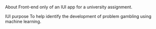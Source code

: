 About
Front-end only of an IUI app for a university assignment.

IUI purpose
To help identify the development of problem gambling using machine learning.
